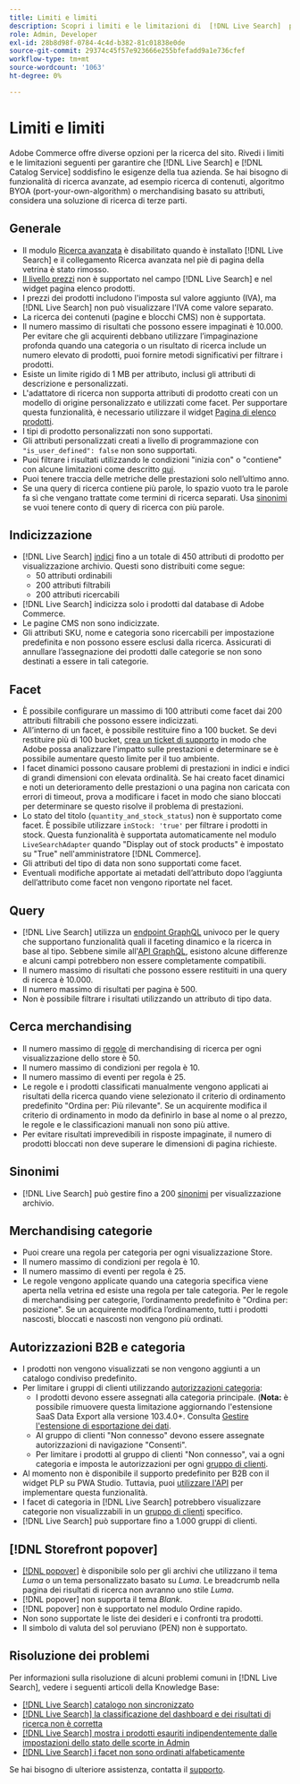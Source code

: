```yaml
---
title: Limiti e limiti
description: Scopri i limiti e le limitazioni di  [!DNL Live Search]  per garantire che soddisfi le esigenze della tua azienda.
role: Admin, Developer
exl-id: 28b8d98f-0784-4c4d-b382-81c01838e0de
source-git-commit: 29374c45f57e923666e255bfefadd9a1e736cfef
workflow-type: tm+mt
source-wordcount: '1063'
ht-degree: 0%

---
```


# Limiti e limiti

Adobe Commerce offre diverse opzioni per la ricerca del sito. Rivedi i limiti e le limitazioni seguenti per garantire che [!DNL Live Search] e [!DNL Catalog Service] soddisfino le esigenze della tua azienda. Se hai bisogno di funzionalità di ricerca avanzate, ad esempio ricerca di contenuti, algoritmo BYOA (port-your-own-algorithm) o merchandising basato su attributi, considera una soluzione di ricerca di terze parti.

## Generale

- Il modulo [Ricerca avanzata](https://experienceleague.adobe.com/en/docs/commerce-admin/catalog/catalog/search/search) è disabilitato quando è installato [!DNL Live Search] e il collegamento Ricerca avanzata nel piè di pagina della vetrina è stato rimosso.
- [Il livello prezzi](https://experienceleague.adobe.com/en/docs/commerce-admin/catalog/products/pricing/product-price-tier) non è supportato nel campo [!DNL Live Search] e nel widget pagina elenco prodotti.
- I prezzi dei prodotti includono l&#39;imposta sul valore aggiunto (IVA), ma [!DNL Live Search] non può visualizzare l&#39;IVA come valore separato.
- La ricerca dei contenuti (pagine e blocchi CMS) non è supportata.
- Il numero massimo di risultati che possono essere impaginati è 10.000. Per evitare che gli acquirenti debbano utilizzare l’impaginazione profonda quando una categoria o un risultato di ricerca include un numero elevato di prodotti, puoi fornire metodi significativi per filtrare i prodotti.
- Esiste un limite rigido di 1 MB per attributo, inclusi gli attributi di descrizione e personalizzati.
- L&#39;adattatore di ricerca non supporta attributi di prodotto creati con un modello di origine personalizzato e utilizzati come facet. Per supportare questa funzionalità, è necessario utilizzare il widget [Pagina di elenco prodotti](plp-styling.md).
- I tipi di prodotto personalizzati non sono supportati.
- Gli attributi personalizzati creati a livello di programmazione con `"is_user_defined": false` non sono supportati.
- Puoi filtrare i risultati utilizzando le condizioni &quot;inizia con&quot; o &quot;contiene&quot; con alcune limitazioni come descritto [qui](https://developer.adobe.com/commerce/services/graphql/live-search/product-search/#limitations).
- Puoi tenere traccia delle metriche delle prestazioni solo nell’ultimo anno.
- Se una query di ricerca contiene più parole, lo spazio vuoto tra le parole fa sì che vengano trattate come termini di ricerca separati. Usa [sinonimi](./synonyms.md) se vuoi tenere conto di query di ricerca con più parole.

## Indicizzazione

- [!DNL Live Search] [indici](indexing.md) fino a un totale di 450 attributi di prodotto per visualizzazione archivio. Questi sono distribuiti come segue:
   - 50 attributi ordinabili
   - 200 attributi filtrabili
   - 200 attributi ricercabili
- [!DNL Live Search] indicizza solo i prodotti dal database di Adobe Commerce.
- Le pagine CMS non sono indicizzate.
- Gli attributi SKU, nome e categoria sono ricercabili per impostazione predefinita e non possono essere esclusi dalla ricerca. Assicurati di annullare l’assegnazione dei prodotti dalle categorie se non sono destinati a essere in tali categorie.

## Facet

- È possibile configurare un massimo di 100 attributi come facet dai 200 attributi filtrabili che possono essere indicizzati.
- All’interno di un facet, è possibile restituire fino a 100 bucket. Se devi restituire più di 100 bucket, [crea un ticket di supporto](https://experienceleague.adobe.com/en/docs/commerce-knowledge-base/kb/help-center-guide/magento-help-center-user-guide) in modo che Adobe possa analizzare l&#39;impatto sulle prestazioni e determinare se è possibile aumentare questo limite per il tuo ambiente.
- I facet dinamici possono causare problemi di prestazioni in indici e indici di grandi dimensioni con elevata ordinalità. Se hai creato facet dinamici e noti un deterioramento delle prestazioni o una pagina non caricata con errori di timeout, prova a modificare i facet in modo che siano bloccati per determinare se questo risolve il problema di prestazioni.
- Lo stato del titolo (`quantity_and_stock_status`) non è supportato come facet. È possibile utilizzare `inStock: 'true'` per filtrare i prodotti in stock. Questa funzionalità è supportata automaticamente nel modulo `LiveSearchAdapter` quando &quot;Display out of stock products&quot; è impostato su &quot;True&quot; nell&#39;amministratore [!DNL Commerce].
- Gli attributi del tipo di data non sono supportati come facet.
- Eventuali modifiche apportate ai metadati dell’attributo dopo l’aggiunta dell’attributo come facet non vengono riportate nel facet.

## Query

- [!DNL Live Search] utilizza un [endpoint GraphQL](https://developer.adobe.com/commerce/services/graphql/live-search/) univoco per le query che supportano funzionalità quali il faceting dinamico e la ricerca in base al tipo. Sebbene simile all&#39;[API GraphQL](https://developer.adobe.com/commerce/webapi/graphql/), esistono alcune differenze e alcuni campi potrebbero non essere completamente compatibili.
- Il numero massimo di risultati che possono essere restituiti in una query di ricerca è 10.000.
- Il numero massimo di risultati per pagina è 500.
- Non è possibile filtrare i risultati utilizzando un attributo di tipo data.

## Cerca merchandising

- Il numero massimo di [regole](rules.md) di merchandising di ricerca per ogni visualizzazione dello store è 50.
- Il numero massimo di condizioni per regola è 10.
- Il numero massimo di eventi per regola è 25.
- Le regole e i prodotti classificati manualmente vengono applicati ai risultati della ricerca quando viene selezionato il criterio di ordinamento predefinito &quot;Ordina per: Più rilevante&quot;. Se un acquirente modifica il criterio di ordinamento in modo da definirlo in base al nome o al prezzo, le regole e le classificazioni manuali non sono più attive.
- Per evitare risultati imprevedibili in risposte impaginate, il numero di prodotti bloccati non deve superare le dimensioni di pagina richieste.

## Sinonimi

- [!DNL Live Search] può gestire fino a 200 [sinonimi](synonyms.md) per visualizzazione archivio.

## Merchandising categorie

- Puoi creare una regola per categoria per ogni visualizzazione Store.
- Il numero massimo di condizioni per regola è 10.
- Il numero massimo di eventi per regola è 25.
- Le regole vengono applicate quando una categoria specifica viene aperta nella vetrina ed esiste una regola per tale categoria. Per le regole di merchandising per categorie, l’ordinamento predefinito è &quot;Ordina per: posizione&quot;. Se un acquirente modifica l’ordinamento, tutti i prodotti nascosti, bloccati e nascosti non vengono più ordinati.

## Autorizzazioni B2B e categoria

- I prodotti non vengono visualizzati se non vengono aggiunti a un catalogo condiviso predefinito.
- Per limitare i gruppi di clienti utilizzando [autorizzazioni categoria](https://experienceleague.adobe.com/en/docs/commerce-admin/catalog/categories/category-permissions):
   - I prodotti devono essere assegnati alla categoria principale. (**Nota:** è possibile rimuovere questa limitazione aggiornando l&#39;estensione SaaS Data Export alla versione 103.4.0+. Consulta [Gestire l&#39;estensione di esportazione dei dati](../data-export/manage-extension.md).
   - Al gruppo di clienti &quot;Non connesso&quot; devono essere assegnate autorizzazioni di navigazione &quot;Consenti&quot;.
   - Per limitare i prodotti al gruppo di clienti &quot;Non connesso&quot;, vai a ogni categoria e imposta le autorizzazioni per ogni [gruppo di clienti](https://experienceleague.adobe.com/en/docs/commerce-admin/b2b/shared-catalogs/catalog-shared-manage).
- Al momento non è disponibile il supporto predefinito per B2B con il widget PLP su PWA Studio. Tuttavia, puoi [utilizzare l&#39;API](install.md#pwa-support) per implementare questa funzionalità.
- I facet di categoria in [!DNL Live Search] potrebbero visualizzare categorie non visualizzabili in un [gruppo di clienti](https://experienceleague.adobe.com/en/docs/commerce-admin/b2b/shared-catalogs/catalog-shared-manage) specifico.
- [!DNL Live Search] può supportare fino a 1.000 gruppi di clienti.

## [!DNL Storefront popover]

- [[!DNL popover]](storefront-popover.md) è disponibile solo per gli archivi che utilizzano il tema *Luma* o un tema personalizzato basato su *Luma*. Le breadcrumb nella pagina dei risultati di ricerca non avranno uno stile *Luma*.
- [!DNL popover] non supporta il tema *Blank*.
- [!DNL popover] non è supportato nel modulo Ordine rapido.
- Non sono supportate le liste dei desideri e i confronti tra prodotti.
- Il simbolo di valuta del sol peruviano (PEN) non è supportato.

## Risoluzione dei problemi

Per informazioni sulla risoluzione di alcuni problemi comuni in [!DNL Live Search], vedere i seguenti articoli della Knowledge Base:

- [[!DNL Live Search] catalogo non sincronizzato](https://experienceleague.adobe.com/en/docs/commerce-knowledge-base/kb/troubleshooting/miscellaneous/live-search-catalog-data-sync)
- [[!DNL Live Search] la classificazione del dashboard e dei risultati di ricerca non è corretta](https://experienceleague.adobe.com/en/docs/commerce-knowledge-base/kb/troubleshooting/miscellaneous/live-search-dashboard-ranking-incorrect)
- [[!DNL Live Search] mostra i prodotti esauriti indipendentemente dalle impostazioni dello stato delle scorte in Admin](https://experienceleague.adobe.com/en/docs/commerce-knowledge-base/kb/troubleshooting/miscellaneous/live-search-displays-out-of-stock-products)
- [[!DNL Live Search] i facet non sono ordinati alfabeticamente](https://experienceleague.adobe.com/en/docs/commerce-knowledge-base/kb/troubleshooting/miscellaneous/live-search-facets-not-sorted)

Se hai bisogno di ulteriore assistenza, contatta il [supporto](https://experienceleague.adobe.com/en/docs/commerce-knowledge-base/kb/help-center-guide/magento-help-center-user-guide).
